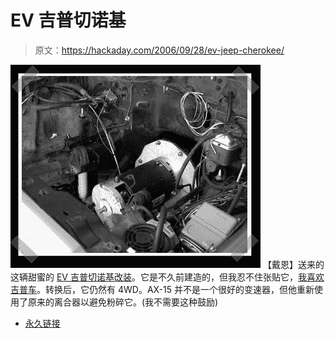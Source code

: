 # EV 吉普切诺基

> 原文：<https://hackaday.com/2006/09/28/ev-jeep-cherokee/>

![](img/95dc583ce625be73aad24f8b6d6a5d65.png)
【戴恩】送来的这辆甜蜜的 [EV 吉普切诺基改装](http://www.driveev.com/jeepev/home.php)。它是不久前建造的，但我忍不住张贴它，[我喜欢吉普车](http://biobug.org/jeep)。转换后，它仍然有 4WD。AX-15 并不是一个很好的变速器，但他重新使用了原来的离合器以避免粉碎它。(我不需要这种鼓励)

*   [永久链接](http://www.driveev.com/jeepev/home.php)